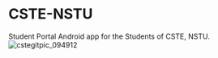 # CSTE-NSTU
Student Portal Android app for the Students of CSTE, NSTU.
![cstegitpic_094912](https://user-images.githubusercontent.com/53171337/130823265-af46e308-6f72-4401-836b-45207c89e914.png)
